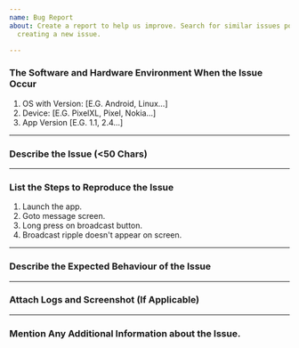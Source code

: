 ```yaml
---
name: Bug Report
about: Create a report to help us improve. Search for similar issues posted before
  creating a new issue.

---
```


### The Software and Hardware Environment When the Issue Occur

1. OS with Version: [E.G. Android, Linux…]
2. Device: [E.G. PixelXL, Pixel, Nokia…]
3. App Version [E.G. 1.1, 2.4…]
---



### Describe the Issue (<50 Chars)
---



### List the Steps to Reproduce the Issue
1. Launch the app.
2. Goto message screen.
3. Long press on broadcast button.
4. Broadcast ripple doesn't appear on screen.
---



### Describe the Expected Behaviour of the Issue
---



### Attach Logs and Screenshot (If Applicable)
---



### Mention Any Additional Information about the Issue.




